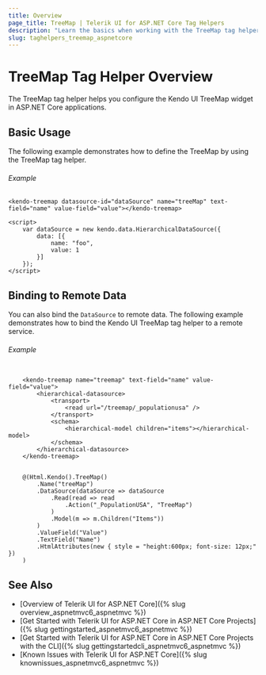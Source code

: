 ```yaml
---
title: Overview
page_title: TreeMap | Telerik UI for ASP.NET Core Tag Helpers
description: "Learn the basics when working with the TreeMap tag helper for ASP.NET Core (MVC 6 or ASP.NET Core MVC)."
slug: taghelpers_treemap_aspnetcore
---
```


# TreeMap Tag Helper Overview

The TreeMap tag helper helps you configure the Kendo UI TreeMap widget in ASP.NET Core applications.

## Basic Usage

The following example demonstrates how to define the TreeMap by using the TreeMap tag helper.

###### Example

    <kendo-treemap datasource-id="dataSource" name="treeMap" text-field="name" value-field="value"></kendo-treemap>

    <script>
        var dataSource = new kendo.data.HierarchicalDataSource({
            data: [{
                name: "foo",
                value: 1
            }]
        });
    </script>

## Binding to Remote Data

You can also bind the `DataSource` to remote data. The following example demonstrates how to bind the Kendo UI TreeMap tag helper to a remote service.

###### Example

```tab-tagHelper

    <kendo-treemap name="treemap" text-field="name" value-field="value">
        <hierarchical-datasource>
            <transport>
                <read url="/treemap/_populationusa" />
            </transport>
            <schema>
                <hierarchical-model children="items"></hierarchical-model>
            </schema>
        </hierarchical-datasource>
    </kendo-treemap>

```
```tab-cshtml

    @(Html.Kendo().TreeMap()
        .Name("treeMap")
        .DataSource(dataSource => dataSource
            .Read(read => read
                .Action("_PopulationUSA", "TreeMap")
            )
            .Model(m => m.Children("Items"))
        )
        .ValueField("Value")
        .TextField("Name")
        .HtmlAttributes(new { style = "height:600px; font-size: 12px;" })
    )

```

## See Also

* [Overview of Telerik UI for ASP.NET Core]({% slug overview_aspnetmvc6_aspnetmvc %})
* [Get Started with Telerik UI for ASP.NET Core in ASP.NET Core Projects]({% slug gettingstarted_aspnetmvc6_aspnetmvc %})
* [Get Started with Telerik UI for ASP.NET Core in ASP.NET Core Projects with the CLI]({% slug gettingstartedcli_aspnetmvc6_aspnetmvc %})
* [Known Issues with Telerik UI for ASP.NET Core]({% slug knownissues_aspnetmvc6_aspnetmvc %})
